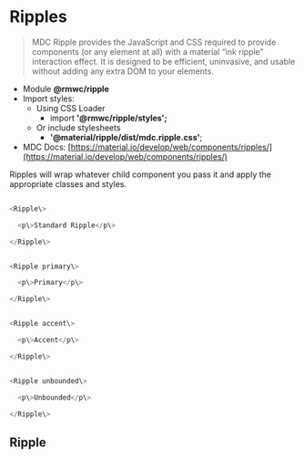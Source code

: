 # Ripples

> MDC Ripple provides the JavaScript and CSS required to provide components (or any element at all) with a material “ink ripple” interaction effect. It is designed to be efficient, uninvasive, and usable without adding any extra DOM to your elements.

- Module **@rmwc/ripple**
- Import styles:
  - Using CSS Loader
    - import **'@rmwc/ripple/styles';**
  - Or include stylesheets
    - **'@material/ripple/dist/mdc.ripple.css'**;
- MDC Docs: [https://material.io/develop/web/components/ripples/](https://material.io/develop/web/components/ripples/)

Ripples will wrap whatever child component you pass it and apply the appropriate classes and styles.

```js

<Ripple\>

  <p\>Standard Ripple</p\>

</Ripple\>


```

```js

<Ripple primary\>

  <p\>Primary</p\>

</Ripple\>


```

```js

<Ripple accent\>

  <p\>Accent</p\>

</Ripple\>


```

```js

<Ripple unbounded\>

  <p\>Unbounded</p\>

</Ripple\>


```

## Ripple
